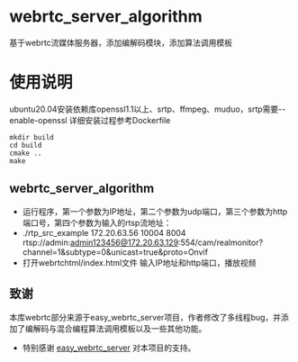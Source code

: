 # webrtc_server_algorithm
基于webrtc流媒体服务器，添加编解码模块，添加算法调用模板


# 使用说明
ubuntu20.04安装依赖库openssl1.1以上、srtp、ffmpeg、muduo，srtp需要--enable-openssl
详细安装过程参考Dockerfile
```
mkdir build  
cd build   
cmake ..  
make  
```  
## webrtc_server_algorithm
* 运行程序，第一个参数为IP地址，第二个参数为udp端口，第三个参数为http端口号，第四个参数为输入的rtsp流地址：
* ./rtp_src_example 172.20.63.56 10004 8004 rtsp://admin:admin123456@172.20.63.129:554/cam/realmonitor?channel=1\&subtype=0\&unicast=true\&proto=Onvif
* 打开webrtchtml/index.html文件 输入IP地址和http端口，播放视频

## 致谢
本库webrtc部分来源于easy_webrtc_server项目，作者修改了多线程bug，并添加了编解码与混合编程算法调用模板以及一些其他功能。
- 特别感谢 [easy_webrtc_server](https://github.com/Mihawk086/easy_webrtc_server.git) 对本项目的支持。

